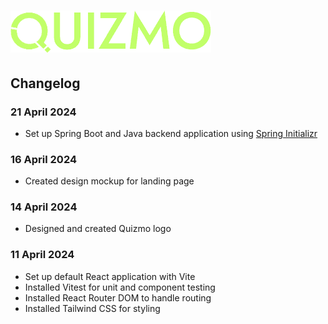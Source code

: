 # ![Quizmo logo](/logo-sm.png)

## Changelog

### 21 April 2024

- Set up Spring Boot and Java backend application using [Spring Initializr](https://start.spring.io/)

### 16 April 2024

- Created design mockup for landing page

### 14 April 2024

- Designed and created Quizmo logo

### 11 April 2024

- Set up default React application with Vite
- Installed Vitest for unit and component testing
- Installed React Router DOM to handle routing
- Installed Tailwind CSS for styling
